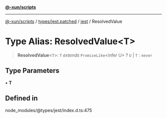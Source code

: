 [**@-xun/scripts**](../../../../../README.md)

***

[@-xun/scripts](../../../../../README.md) / [types/jest.patched](../../../README.md) / [jest](../README.md) / ResolvedValue

# Type Alias: ResolvedValue\<T\>

> **ResolvedValue**\<`T`\>: `T` *extends* `PromiseLike`\<infer U\> ? `U` \| `T` : `never`

## Type Parameters

• **T**

## Defined in

node\_modules/@types/jest/index.d.ts:475
